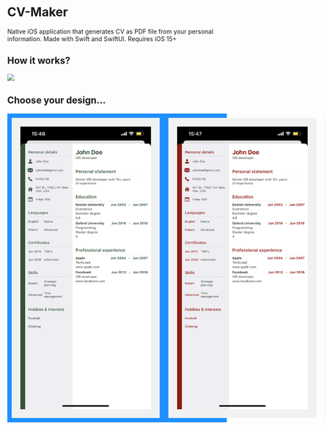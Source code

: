 # CV-Maker
Native iOS application that generates CV as PDF file from your personal information. Made with Swift and SwiftUI. Requires iOS 15+

## How it works?

<div><img src="screenshots/v1.gif" width=300></div>


## Choose your design...
<style>
.flex-container {
  display: flex;
  background-color: DodgerBlue;
}

.flex-container > img {
  background-color: #f1f1f1;
  margin: 10px;
  padding: 20px;
  font-size: 30px;
}
</style>

<div class="flex-container">

<img src="screenshots/d1.PNG" width=300>
<img src="screenshots/d2.PNG" width=300>
<img src="screenshots/d3.PNG" width=300>
<img src="screenshots/d4.PNG" width=300>
  
</div>
